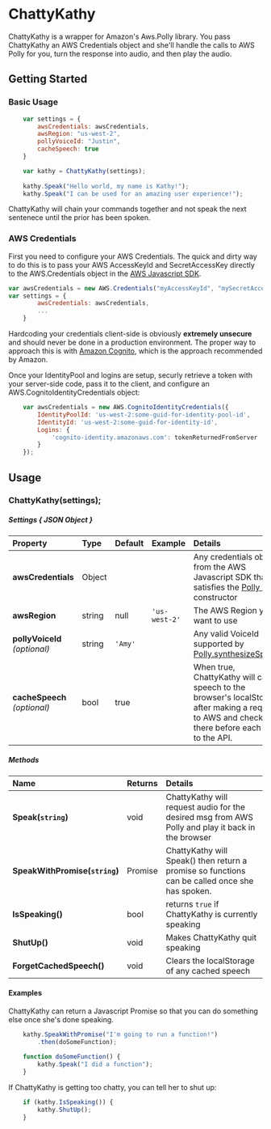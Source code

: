 # ChattyKathy
ChattyKathy is a wrapper for  Amazon's Aws.Polly library. You pass ChattyKathy an AWS Credentials object and she'll handle the calls to AWS Polly for you, turn the response into audio, and then play the audio.

## Getting Started
### Basic Usage
```javascript
	var settings = {
        awsCredentials: awsCredentials,
        awsRegion: "us-west-2",
        pollyVoiceId: "Justin",
        cacheSpeech: true
    }

    var kathy = ChattyKathy(settings);
    
    kathy.Speak("Hello world, my name is Kathy!");
    kathy.Speak("I can be used for an amazing user experience!");
```
ChattyKathy will chain your commands together and not speak the next sentenece until the prior has been spoken.

### AWS Credentials
First you need to configure your AWS Credentials. The quick and dirty way to do this is to pass your AWS AccessKeyId and SecretAccessKey directly to the AWS.Credentials object in the [AWS Javascript SDK](https://aws.amazon.com/sdk-for-browser/).
```javascript
var awsCredentials = new AWS.Credentials("myAccessKeyId", "mySecretAccessKey");
var settings = {
        awsCredentials: awsCredentials,
        ...
    }
```
Hardcoding your credentials client-side is obviously **extremely unsecure** and should never be done in a production environment.
The proper way to approach this is with [Amazon Cognito](http://docs.aws.amazon.com/cognito/latest/developerguide/what-is-amazon-cognito.html), which is the approach recommended by Amazon.

 Once your IdentityPool and logins are setup, securly retrieve a token with your server-side code, pass it to the client, and configure an AWS.CognitoIdentityCredentials object:
```javascript
    var awsCredentials = new AWS.CognitoIdentityCredentials({
        IdentityPoolId: 'us-west-2:some-guid-for-identity-pool-id',
        IdentityId: 'us-west-2:some-guid-for-identity-id',
        Logins: {
            'cognito-identity.amazonaws.com': tokenReturnedFromServer
        }
    });
```

## Usage
### ChattyKathy(settings);
##### Settings { JSON Object  }
Property | Type | Default | Example | Details  
:------ | :------ | :------ | :-----| :------
**awsCredentials** | Object |  |  | Any credentials object from the AWS Javascript SDK that satisfies the [Polly API's](http://docs.aws.amazon.com/AWSJavaScriptSDK/latest/AWS/Polly.html) constructor
**awsRegion** | string | null |```'us-west-2'```| The AWS Region you want to use
**pollyVoiceId** _(optional)_| string | ```'Amy'``` || Any valid VoiceId supported by [Polly.synthesizeSpeech](http://docs.aws.amazon.com/AWSJavaScriptSDK/latest/AWS/Polly.html#synthesizeSpeech-property)
**cacheSpeech** _(optional)_| bool | true |  | When true, ChattyKathy will cache speech to the browser's localStorage after making a request to AWS and check there before each call to the API.

##### Methods 
Name | Returns | Details  
:------ | :------ | :------
**Speak(```string```)** | void |ChattyKathy will request audio for the desired msg from AWS Polly and play it back in the browser
**SpeakWithPromise(```string```)** | Promise | ChattyKathy will Speak() then return a promise so functions can be called once she has spoken.
**IsSpeaking()**| bool | returns ```true``` if ChattyKathy is currently speaking
**ShutUp()** | void | Makes ChattyKathy quit speaking
**ForgetCachedSpeech()** | void | Clears the localStorage of any cached speech

#### Examples
 ChattyKathy can return a Javascript Promise so that you can do something else once she's done speaking.
```javascript
    kathy.SpeakWithPromise("I'm going to run a function!")
        .then(doSomeFunction);
    
    function doSomeFunction() {
        kathy.Speak("I did a function");
    }
```

If ChattyKathy is getting too chatty, you can tell her to shut up:
```javascript
    if (kathy.IsSpeaking()) {
        kathy.ShutUp(); 
    }
```
